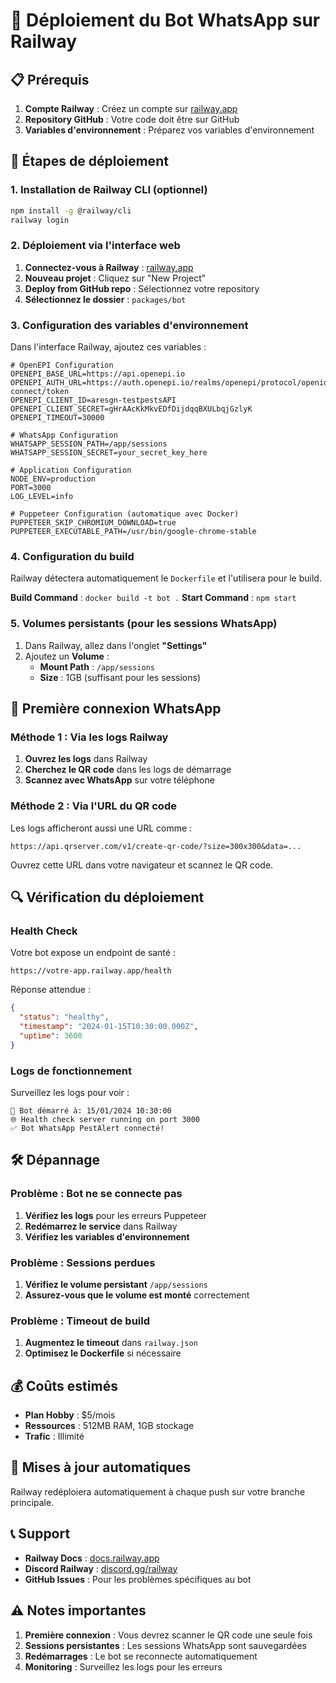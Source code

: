 # 🚀 Déploiement du Bot WhatsApp sur Railway

## 📋 Prérequis

1. **Compte Railway** : Créez un compte sur [railway.app](https://railway.app)
2. **Repository GitHub** : Votre code doit être sur GitHub
3. **Variables d'environnement** : Préparez vos variables d'environnement

## 🔧 Étapes de déploiement

### 1. Installation de Railway CLI (optionnel)

```bash
npm install -g @railway/cli
railway login
```

### 2. Déploiement via l'interface web

1. **Connectez-vous à Railway** : [railway.app](https://railway.app)
2. **Nouveau projet** : Cliquez sur "New Project"
3. **Deploy from GitHub repo** : Sélectionnez votre repository
4. **Sélectionnez le dossier** : `packages/bot`

### 3. Configuration des variables d'environnement

Dans l'interface Railway, ajoutez ces variables :

```env
# OpenEPI Configuration
OPENEPI_BASE_URL=https://api.openepi.io
OPENEPI_AUTH_URL=https://auth.openepi.io/realms/openepi/protocol/openid-connect/token
OPENEPI_CLIENT_ID=aresgn-testpestsAPI
OPENEPI_CLIENT_SECRET=gHrAAcKkMkvEDfDijdqqBXULbqjGzlyK
OPENEPI_TIMEOUT=30000

# WhatsApp Configuration
WHATSAPP_SESSION_PATH=/app/sessions
WHATSAPP_SESSION_SECRET=your_secret_key_here

# Application Configuration
NODE_ENV=production
PORT=3000
LOG_LEVEL=info

# Puppeteer Configuration (automatique avec Docker)
PUPPETEER_SKIP_CHROMIUM_DOWNLOAD=true
PUPPETEER_EXECUTABLE_PATH=/usr/bin/google-chrome-stable
```

### 4. Configuration du build

Railway détectera automatiquement le `Dockerfile` et l'utilisera pour le build.

**Build Command** : `docker build -t bot .`
**Start Command** : `npm start`

### 5. Volumes persistants (pour les sessions WhatsApp)

1. Dans Railway, allez dans l'onglet **"Settings"**
2. Ajoutez un **Volume** :
   - **Mount Path** : `/app/sessions`
   - **Size** : 1GB (suffisant pour les sessions)

## 📱 Première connexion WhatsApp

### Méthode 1 : Via les logs Railway

1. **Ouvrez les logs** dans Railway
2. **Cherchez le QR code** dans les logs de démarrage
3. **Scannez avec WhatsApp** sur votre téléphone

### Méthode 2 : Via l'URL du QR code

Les logs afficheront aussi une URL comme :
```
https://api.qrserver.com/v1/create-qr-code/?size=300x300&data=...
```

Ouvrez cette URL dans votre navigateur et scannez le QR code.

## 🔍 Vérification du déploiement

### Health Check

Votre bot expose un endpoint de santé :
```
https://votre-app.railway.app/health
```

Réponse attendue :
```json
{
  "status": "healthy",
  "timestamp": "2024-01-15T10:30:00.000Z",
  "uptime": 3600
}
```

### Logs de fonctionnement

Surveillez les logs pour voir :
```
🚀 Bot démarré à: 15/01/2024 10:30:00
🌐 Health check server running on port 3000
✅ Bot WhatsApp PestAlert connecté!
```

## 🛠️ Dépannage

### Problème : Bot ne se connecte pas

1. **Vérifiez les logs** pour les erreurs Puppeteer
2. **Redémarrez le service** dans Railway
3. **Vérifiez les variables d'environnement**

### Problème : Sessions perdues

1. **Vérifiez le volume persistant** `/app/sessions`
2. **Assurez-vous que le volume est monté** correctement

### Problème : Timeout de build

1. **Augmentez le timeout** dans `railway.json`
2. **Optimisez le Dockerfile** si nécessaire

## 💰 Coûts estimés

- **Plan Hobby** : $5/mois
- **Ressources** : 512MB RAM, 1GB stockage
- **Trafic** : Illimité

## 🔄 Mises à jour automatiques

Railway redéploiera automatiquement à chaque push sur votre branche principale.

## 📞 Support

- **Railway Docs** : [docs.railway.app](https://docs.railway.app)
- **Discord Railway** : [discord.gg/railway](https://discord.gg/railway)
- **GitHub Issues** : Pour les problèmes spécifiques au bot

## ⚠️ Notes importantes

1. **Première connexion** : Vous devrez scanner le QR code une seule fois
2. **Sessions persistantes** : Les sessions WhatsApp sont sauvegardées
3. **Redémarrages** : Le bot se reconnecte automatiquement
4. **Monitoring** : Surveillez les logs pour les erreurs
